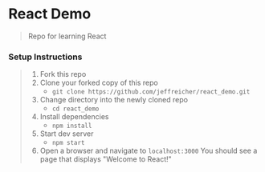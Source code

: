 # React Demo

> Repo for learning React

### Setup Instructions

> 1. Fork this repo
> 1. Clone your forked copy of this repo
>    - `git clone https://github.com/jeffreicher/react_demo.git`
> 1. Change directory into the newly cloned repo
>    - `cd react_demo`
> 1. Install dependencies 
>    - `npm install`
> 1. Start dev server
>    - `npm start`
> 1. Open a browser and navigate to `localhost:3000` You should see a page that displays "Welcome to React!"
